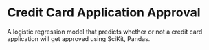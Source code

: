 # Credit Card Application Approval
A logistic regression model that predicts whether or not a credit card application will get approved using SciKit, Pandas.
